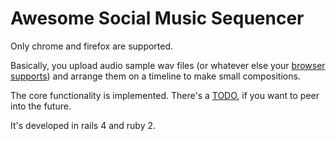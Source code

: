 # Awesome Social Music Sequencer

Only chrome and firefox are supported.

Basically, you upload audio sample wav files (or whatever else your
[browser supports](http://caniuse.com/#feat=audio)) and arrange
them on a timeline to make small compositions.

The core functionality is implemented. There's a [TODO](TODO.md), if you want to
peer into the future.

It's developed in rails 4 and ruby 2.
